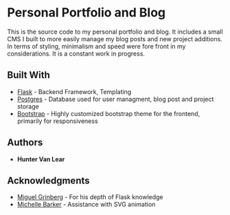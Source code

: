 # Personal Portfolio and Blog

This is the source code to my personal portfolio and blog. It includes a small CMS I built to more easily manage my blog posts and new project additions. In terms of styling, minimalism and speed were fore front in my considerations. It is a constant work in progress.

## Built With

* [Flask](https://flask.palletsprojects.com/en/1.1.x/) - Backend Framework, Templating
* [Postgres](https://www.postgresql.org/) - Database used for user managment, blog post and project storage
* [Bootstrap](https://getbootstrap.com/) - Highly customized bootstrap theme for the frontend, primarily for responsiveness

## Authors

* **Hunter Van Lear** 

## Acknowledgments

* [Miguel Grinberg](https://blog.miguelgrinberg.com/) - For his depth of Flask knowledge 
* [Michelle Barker](https://michellebarker.co.uk/) - Assistance with SVG animation

